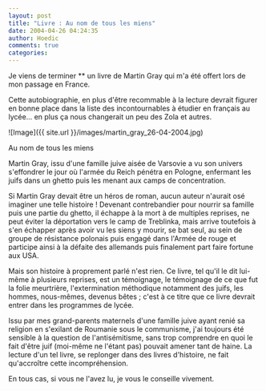 ```yaml
---
layout: post
title: "Livre : Au nom de tous les miens"
date: 2004-04-26 04:24:35
author: Hoedic
comments: true
categories: 
---
```



Je viens de terminer ** un livre de Martin Gray qui m'a été offert lors de mon passage en France.

Cette autobiographie, en plus d'être recommable à la lecture devrait figurer en bonne place dans la liste des incontournables à étudier en français au lycée... en plus ça nous changerait un peu des Zola et autres.

![Image]({{ site.url }}/images/martin_gray_26-04-2004.jpg)
<div class="photoattrib">Au nom de tous les miens </div>



Martin Gray, issu d'une famille juive aisée de Varsovie a vu son univers s'effondrer le jour où l'armée du Reich pénétra en Pologne, enfermant les juifs dans un ghetto puis les menant aux camps de concentration.

Si Martin Gray devait être un héros de roman, aucun auteur n'aurait osé imaginer une telle histoire ! Devenant contrebandier pour nourrir sa famille puis une partie du ghetto, il échappe à la mort à de multiples reprises, ne peut éviter la déportation vers le camp de Treblinka, mais arrive toutefois à s'en échapper après avoir vu les siens y mourir, se bat seul, au sein de groupe de résistance polonais puis engagé dans l'Armée de rouge et participe ainsi à la défaite des allemands puis finalement part faire fortune aux USA.

Mais son histoire à proprement parlé n'est rien. Ce livre, tel qu'il le dit lui-même à plusieurs reprises, est un témoignage, le témoignage de ce que fut la folie meurtrière, l'extermination méthodique notamment des juifs, les hommes, nous-mêmes, devenus bêtes ; c'est à ce titre que ce livre devrait entrer dans les programmes de lycée.

Issu par mes grand-parents maternels d'une famille juive ayant renié sa religion en s'exilant de Roumanie sous le communisme, j'ai toujours été sensible à la question de l'antisémitisme, sans trop comprendre en quoi le fait d'être juif (moi-même ne l'étant pas) pouvait amener tant de haine. La lecture d'un tel livre, se replonger dans des livres d'histoire, ne fait qu'accroître cette incompréhension.

En tous cas, si vous ne l'avez lu, je vous le conseille vivement.